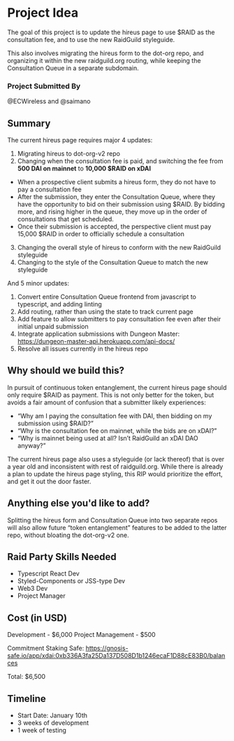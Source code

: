 # Project Idea
The goal of this project is to update the hireus page to use $RAID as the consultation fee, and to use the new RaidGuild styleguide.

This also involves migrating the hireus form to the dot-org repo, and organizing it within the new raidguild.org routing, while keeping the Consultation Queue in a separate subdomain.

### Project Submitted By
@ECWireless and @saimano

## Summary
The current hireus page requires major 4 updates:

1. Migrating hireus to dot-org-v2 repo
2. Changing when the consultation fee is paid, and switching the fee from **500 DAI on mainnet** to **10,000 $RAID on xDAI**
  - When a prospective client submits a hireus form, they do not have to pay a consultation fee
  - After the submission, they enter the Consultation Queue, where they have the opportunity to bid on their submission using $RAID. By bidding more, and rising higher in the queue, they move up in the order of consultations that get scheduled.
  - Once their submission is accepted, the perspective client must pay 15,000 $RAID in order to officially schedule a consultation
3. Changing the overall style of hireus to conform with the new RaidGuild styleguide
4. Changing to the style of the Consultation Queue to match the new styleguide

And 5 minor updates:

1. Convert entire Consultation Queue frontend from javascript to typescript, and adding linting
2. Add routing, rather than using the state to track current page
3. Add feature to allow submitters to pay consultation fee even after their initial unpaid submission
4. Integrate application submissions with Dungeon Master: https://dungeon-master-api.herokuapp.com/api-docs/
5. Resolve all issues currently in the hireus repo

## Why should we build this?
In pursuit of continuous token entanglement, the current hireus page should only require $RAID as payment. This is not only better for the token, but avoids a fair amount of confusion that a submitter likely experiences:

- “Why am I paying the consultation fee with DAI, then bidding on my submission using $RAID?”
- “Why is the consultation fee on mainnet, while the bids are on xDAI?”
- “Why is mainnet being used at all? Isn’t RaidGuild an xDAI DAO anyway?”

The current hireus page also uses a styleguide (or lack thereof) that is over a year old and inconsistent with rest of raidguild.org. While there is already a plan to update the hireus page styling, this RIP would prioritize the effort, and get it out the door faster.

## Anything else you'd like to add?
Splitting the hireus form and Consultation Queue into two separate repos will also allow future “token entanglement” features to be added to the latter repo, without bloating the dot-org-v2 one.

## Raid Party Skills Needed
- Typescript React Dev
- Styled-Components or JSS-type Dev
- Web3 Dev
- Project Manager

## Cost (in USD)
Development - $6,000
Project Management - $500

Commitment Staking Safe: https://gnosis-safe.io/app/xdai:0xb336A3fa25Da137D508D1b1246ecaF1D88cE83B0/balances

Total: $6,500

## Timeline
- Start Date: January 10th
- 3 weeks of development
- 1 week of testing

